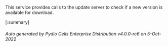 






This service provides calls to the update server to check if a new version is available for download.

[:summary]

###### Auto generated by Pydio Cells Enterprise Distribution v4.0.0-rc6 on 5-Oct-2022
